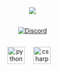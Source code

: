 ##
<div align="center">
  <p align="center">
    <a><img src="https://readme-typing-svg.herokuapp.com?color=770087&size=25&center=true&lines=owner+@+para.ac"></a>
  </p>
</div>

##
<div align="center">
  <a href="https://discord.gg/paraselling">
    <img src="https://discord.c99.nl/widget/theme-1/1267840515114799105.png" alt="Discord" />
  </a>
</div>

##
<div align="center">
  <img src="https://cdn.jsdelivr.net/gh/devicons/devicon/icons/python/python-original.svg" height="40" alt="python logo"  />
  <img width="12" />
  <img src="https://cdn.jsdelivr.net/gh/devicons/devicon/icons/csharp/csharp-original.svg" height="40" alt="csharp logo"  />
  <img width="12" />
</div>


